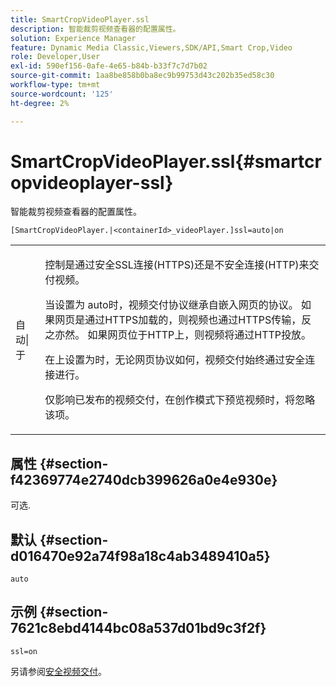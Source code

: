 ```yaml
---
title: SmartCropVideoPlayer.ssl
description: 智能裁剪视频查看器的配置属性。
solution: Experience Manager
feature: Dynamic Media Classic,Viewers,SDK/API,Smart Crop,Video
role: Developer,User
exl-id: 590ef156-0afe-4e65-b84b-b33f7c7d7b02
source-git-commit: 1aa8be858b0ba8ec9b99753d43c202b35ed58c30
workflow-type: tm+mt
source-wordcount: '125'
ht-degree: 2%

---
```


# SmartCropVideoPlayer.ssl{#smartcropvideoplayer-ssl}

智能裁剪视频查看器的配置属性。

<!-- >[!NOTE]
>
>This configuration attribute only applies to AEM 6.2 with installation of [Feature Pack NPR-13480](https://www.adobeaemcloud.com/content/marketplace/marketplaceProxy.html?packagePath=/content/companies/public/adobe/packages/cq620/featurepack/cq-6.2.0-featurepack-13480) and to AEM 6.1 with installation of [Feature Pack NPR-15011](https://www.adobeaemcloud.com/content/marketplace/marketplaceProxy.html?packagePath=/content/companies/public/adobe/packages/cq610/featurepack/cq-6.1.0-featurepack-15011). -->

`[SmartCropVideoPlayer.|<containerId>_videoPlayer.]ssl=auto|on`

<table id="table_C616483932C2482CA9794DDD7313FD7C"> 
 <tbody> 
  <tr> 
   <td colname="col1"> <p> <span class="codeph">自动|于</span> </p> </td> 
   <td colname="col2"> <p> 控制是通过安全SSL连接(HTTPS)还是不安全连接(HTTP)来交付视频。 </p> <p>当设置为<span class="codeph"> auto</span>时，视频交付协议继承自嵌入网页的协议。 如果网页是通过HTTPS加载的，则视频也通过HTTPS传输，反之亦然。 如果网页位于HTTP上，则视频将通过HTTP投放。 </p> <p>在</span>上设置为<span class="codeph">时，无论网页协议如何，视频交付始终通过安全连接进行。 </p> <p>仅影响已发布的视频交付，在创作模式下预览视频时，将忽略该项。 </p> </td> 
  </tr> 
 </tbody> 
</table>

## 属性 {#section-f42369774e2740dcb399626a0e4e930e}

可选.

## 默认 {#section-d016470e92a74f98a18c4ab3489410a5}

`auto`

## 示例 {#section-7621c8ebd4144bc08a537d01bd9c3f2f}

```
ssl=on
```

<!--<a id="section_5943AC73316749C68761FF7F74DA7547"></a>-->

另请参阅[安全视频交付](../../../c-html5-aem-asset-viewers/c-html5-aem-smartcropvideo/c-html5-aem-smartcropvideo-viewer-securevideodelivery.md#concept-cf9d1346a07d4429b0c6c32c9cac50ff)。
